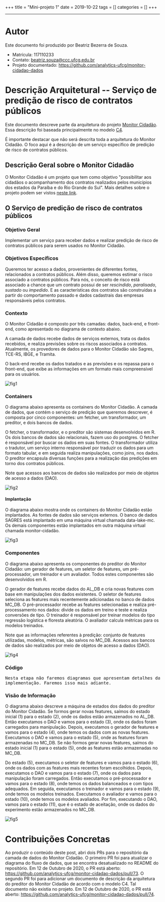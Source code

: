 +++
title = "Mini-projeto 1"
date = 2019-10-22
tags = []
categories = []
+++

***

# Autor

Este documento foi produzido por Beatriz Bezerra de Souza.

- Matrícula: 117110233
- Contato: beatriz.souza@ccc.ufcg.edu.br
- Projeto documentado: https://github.com/analytics-ufcg/monitor-cidadao-dados

# Descrição Arquitetural -- Serviço de predição de risco de contratos públicos

Este documento descreve parte da arquitetura do projeto [Monitor Cidadão](https://github.com/analytics-ufcg/monitor-cidadao-dados). Essa descrição foi baseada principalmente no modelo [C4](https://c4model.com/).

É importante destacar que não será descrita toda a arquitetura do Monitor Cidadão. O foco aqui é a descrição de um serviço específico de predição de risco de contratos públicos.


## Descrição Geral sobre o Monitor Cidadão

O Monitor Cidadão é um projeto que tem como objetivo "possibilitar aos cidadãos o acompanhamento dos contratos realizados pelos municípios dos estados da Paraíba e do Rio Grande do Sul". Mais detalhes sobre o projeto podem ser vistos [neste link](https://github.com/analytics-ufcg/monitor-cidadao-dados).

## O Serviço de predição de risco de contratos públicos

### Objetivo Geral

Implementar um serviço para receber dados e realizar predição de risco de contratos públicos para serem usados no Monitor Cidadão.

### Objetivos Específicos

Queremos ter acesso a dados, provenientes de diferentes fontes, relacionados a contratos públicos. Além disso, queremos estimar o risco associado a contratos públicos. Para nós, o conceito de risco está associado a chance que um contrato possui de ser *rescindido*, *paralisado*, *sustado* ou *impedido*. E as características dos contratos são construídas a partir do comportamento passado e dados cadastrais das empresas responsáveis pelos contratos.

### Contexto

 O Monitor Cidadão é composto por três camadas: dados, back-end, e front-end, como apresentado no diagrama de contexto abaixo.

 A camada de dados recebe dados de serviços externos, trata os dados recebidos, e realiza previsões sobre os riscos associados a contratos. Atualmente, os provedores de dados para o Monitor Cidadão são Sagres, TCE-RS, IBGE, e Tramita.

 O back-end recebe os dados tratados e as previsões e os repassa para o front-end, que exibe as informações em um formato mais compreensível para os usuários.

![fig1](context.png)

### Containers

O diagrama abaixo apresenta os containers do Monitor Cidadão. A camada de dados, que contém o serviço de predição que queremos descrever, é composta por cinco componentes: um fetcher, um transformador, um preditor, e dois bancos de dados.

O fetcher, o transformador, e o preditor são sistemas desenvolvidos em R. Os dois bancos de dados são relacionais, fazem uso do postgres. O fetcher é responsável por buscar os dados em suas fontes. O transformador utiliza o tradutor, um serviço interno responsável por traduzir os dados para um formato tabular, e em seguida realiza manipulações, como joins, nos dados. O preditor encapsula diversas funções para a realização das predições em torno dos contratos públicos.

Note que acessos aos bancos de dados são realizados por meio de objetos de acesso a dados (DAO).

![fig2](containers.png)

#### Implantação

O diagrama abaixo mostra onde os containers do Monitor Cidadão estão implantados. As fontes de dados são serviços externos. O banco de dados SAGRES está implantado em uma máquina virtual chamada data-lake-mc. Os demais componentes estão implantados em outra máquina virtual chamada monitor-cidadão.

![fig3](implantacao.png)

### Componentes

O diagrama abaixo apresenta os componentes do preditor do Monitor Cidadão: um gerador de features, um seletor de features, um pré-processador, um treinador e um avaliador. Todos estes componentes são desenvolvidos em R.

O gerador de features recebe dados do AL_DB e cria novas features com base em manipulações dos dados existentes. O seletor de features seleciona as features mais recentemente adicionadas no banco de dados MC_DB. O pré-processador recebe as features selecionadas e realiza pré-processamento nos dados: divide os dados em treino e teste e realiza conversões de tipo. O treinador é responsável por treinar modelos do tipo regressão logística e floresta aleatória. O avaliador calcula métricas para os modelos treinados.

Note que as informações referentes à predição: conjunto de features utilizadas, modelos, métricas, são salvos no MC_DB. Acessos aos bancos de dados são realizados por meio de objetos de acesso a dados (DAO).

![fig4](componentes.png)

### Código

<pre>
Nesta etapa não faremos diagramas que apresentam detalhes da
implementação. Faremos isso mais adiante.
</pre>

### Visão de Informação

O diagrama abaixo descreve a máquina de estados dos dados do preditor do Monitor Cidadão. Se formos gerar novas features, saímos do estado inicial (1) para o estado (2), onde os dados estão armazenados no AL_DB. Então executamos o DAO e vamos para o estado (3), onde os dados foram carregados para manipulação. Depois, executamos o gerador de features e vamos para o estado (4), onde temos os dados com as novas features. Executamos o DAO e vamos para o estado (5), onde as features foram armazenadas no MC_DB. Se não formos gerar novas features, saímos do estado inicial (1) para o estado (5), onde as features estão armazenadas no MC_DB.

Do estado (5), executamos o seletor de features e vamos para o estado (6), onde os dados com as features mais recentes foram escolhidos. Depois, executamos o DAO e vamos para o estado (7), onde os dados para manipulação foram carregados. Então executamos o pré-processador e vamos para o estado (8), onde temos os dados balanceados e com tipos adequados. Em seguida, executamos o treinador e vamos para o estado (9), onde temos os modelos treinados. Executamos o avaliador e vamos para o estado (10), onde temos os modelos avaliados. Por fim, executando o DAO, vamos para o estado (11), que é o estado de aceitação, onde os dados do experimento estão armazenados no MC_DB.

![fig5](estados-preditor.png)

# Contribuições Concretas

Ao produzir o conteúdo deste post, abri dois PRs para o repositório da camada de dados do Monitor Cidadão. O primeiro PR foi para atualizar o diagrama do fluxo de dados, que se encontra desatualizado no README do repositório. Em 12 de Outubro de 2020, o PR está aberto: https://github.com/analytics-ufcg/monitor-cidadao-dados/pull/73. O segundo PR foi para adicionar um documento de descrição da arquitetura do preditor do Monitor Cidadão de acordo com o modelo C4. Tal documento não existia no projeto. Em 12 de Outubro de 2020, o PR está aberto: https://github.com/analytics-ufcg/monitor-cidadao-dados/pull/74.
